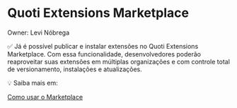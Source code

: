 # Quoti Extensions Marketplace

Owner: Levi Nóbrega

<aside>
✅ Já é possível publicar e instalar extensões no Quoti Extensions Marketplace. Com essa funcionalidade, desenvolvedores poderão reaproveitar suas extensões em múltiplas organizações e com controle total de versionamento, instalações e atualizações.

💡 Saiba mais em:

[Como usar o Marketplace](https://www.notion.so/Como-usar-o-Marketplace-ce7a356a45944b4bafaf0f0ca681b660?pvs=21)

</aside>